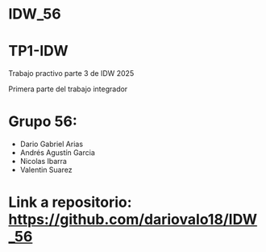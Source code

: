 # IDW_56
# TP1-IDW
Trabajo practivo parte 3 de IDW 2025

Primera parte del trabajo integrador


# Grupo 56:

* Dario Gabriel Arias
* Andrés Agustín Garcia
* Nicolas Ibarra
* Valentin Suarez


# Link a repositorio: https://github.com/dariovalo18/IDW_56

